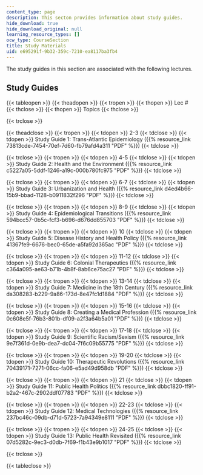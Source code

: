 ```yaml
---
content_type: page
description: This secton provides information about study guides.
hide_download: true
hide_download_original: null
learning_resource_types: []
ocw_type: CourseSection
title: Study Materials
uid: e695291f-9b32-359c-7210-ea8117ba3fb4
---
```


The study guides in this section are associated with the following lectures.

Study Guides
------------

{{< tableopen >}}
{{< theadopen >}}
{{< tropen >}}
{{< thopen >}}
Lec #
{{< thclose >}}
{{< thopen >}}
Topics
{{< thclose >}}

{{< trclose >}}

{{< theadclose >}}
{{< tropen >}}
{{< tdopen >}}
2-3
{{< tdclose >}}
{{< tdopen >}}
Study Guide 1: Trans-Atlantic Epidemiology ({{% resource_link 73813cde-7454-70ef-7d60-fb79afd4a311 "PDF" %}})
{{< tdclose >}}

{{< trclose >}}
{{< tropen >}}
{{< tdopen >}}
4-5
{{< tdclose >}}
{{< tdopen >}}
Study Guide 2: Health and the Environment ({{% resource_link c5227a05-5ddf-1246-a19c-000b780fc975 "PDF" %}})
{{< tdclose >}}

{{< trclose >}}
{{< tropen >}}
{{< tdopen >}}
6-7
{{< tdclose >}}
{{< tdopen >}}
Study Guide 3: Urbanization and Health ({{% resource_link d4ed4b66-15b9-bbad-1128-b0911832f296 "PDF" %}})
{{< tdclose >}}

{{< trclose >}}
{{< tropen >}}
{{< tdopen >}}
8-9
{{< tdclose >}}
{{< tdopen >}}
Study Guide 4: Epidemiological Transitions ({{% resource_link 594bcc57-0b5c-fcf3-b696-d676dd855703 "PDF" %}})
{{< tdclose >}}

{{< trclose >}}
{{< tropen >}}
{{< tdopen >}}
10
{{< tdclose >}}
{{< tdopen >}}
Study Guide 5: Disease History and Health Policy ({{% resource_link 41367fe9-6676-bec0-65de-a5fa92d365ac "PDF" %}})
{{< tdclose >}}

{{< trclose >}}
{{< tropen >}}
{{< tdopen >}}
11-12
{{< tdclose >}}
{{< tdopen >}}
Study Guide 6: Colonial Therapeutics ({{% resource_link c364a095-ae63-b71b-4b8f-8ab6ce75ac27 "PDF" %}})
{{< tdclose >}}

{{< trclose >}}
{{< tropen >}}
{{< tdopen >}}
13-14
{{< tdclose >}}
{{< tdopen >}}
Study Guide 7: Medicine in the 18th Century ({{% resource_link da308283-b229-9a86-173d-8e47fc1d1884 "PDF" %}})
{{< tdclose >}}

{{< trclose >}}
{{< tropen >}}
{{< tdopen >}}
15-16
{{< tdclose >}}
{{< tdopen >}}
Study Guide 8: Creating a Medical Profession ({{% resource_link 0c608e5f-76b3-801b-df09-a2f3a64b5a01 "PDF" %}})
{{< tdclose >}}

{{< trclose >}}
{{< tropen >}}
{{< tdopen >}}
17-18
{{< tdclose >}}
{{< tdopen >}}
Study Guide 9: Scientific Racism/Sexism ({{% resource_link 9e7f361d-0e9b-dea7-dc04-7f6c09b55775 "PDF" %}})
{{< tdclose >}}

{{< trclose >}}
{{< tropen >}}
{{< tdopen >}}
19-20
{{< tdclose >}}
{{< tdopen >}}
Study Guide 10: Therapeutic Revolutions ({{% resource_link 70439171-7271-06cc-fa06-e5ad49d958db "PDF" %}})
{{< tdclose >}}

{{< trclose >}}
{{< tropen >}}
{{< tdopen >}}
21
{{< tdclose >}}
{{< tdopen >}}
Study Guide 11: Public Health Politics ({{% resource_link dbbc1820-ff91-b2a2-467c-2902ddf07783 "PDF" %}})
{{< tdclose >}}

{{< trclose >}}
{{< tropen >}}
{{< tdopen >}}
22-23
{{< tdclose >}}
{{< tdopen >}}
Study Guide 12: Medical Technologies ({{% resource_link 237bc46c-09db-d71d-5723-7a94349e8111 "PDF" %}})
{{< tdclose >}}

{{< trclose >}}
{{< tropen >}}
{{< tdopen >}}
24-25
{{< tdclose >}}
{{< tdopen >}}
Study Guide 13: Public Health Revisited ({{% resource_link 07d5282c-9ec3-d0db-7f69-f1b43e9b1017 "PDF" %}})
{{< tdclose >}}

{{< trclose >}}

{{< tableclose >}}